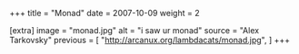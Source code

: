 +++
title = "Monad"
date = 2007-10-09
weight = 2

[extra]
image = "monad.jpg"
alt = "i saw ur monad"
source = "Alex Tarkovsky"
previous = [
  "http://arcanux.org/lambdacats/monad.jpg",
]
+++

